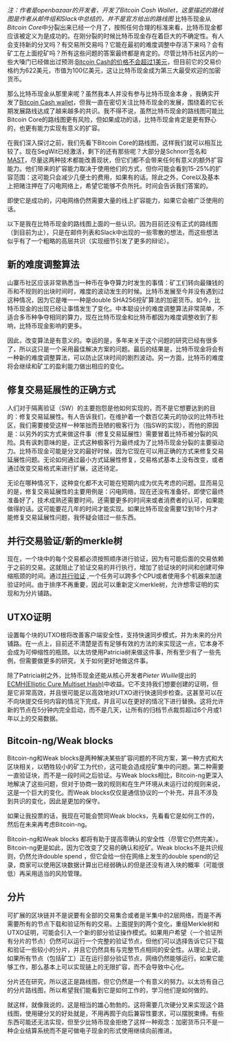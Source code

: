 *注：作者是openbazaar的开发者，开发了Bitcoin Cash Wallet，这里描述的路线图是作者从邮件组和Slack中总结的，并不是官方给出的路线图*
比特币现金从*Bitcoin Core*中分裂出来已经一个月了，按照任何合理的标准来看，比特币现金都应该被定义为是成功的。在刚分裂的时候比特币现金存在着巨大的不确定性。有人会支持新的分叉吗？有交易所交易吗？它能在最初的难度调整中存活下来吗？会有矿工在上面挖矿吗？所有这些问题的答案最终都是肯定的。尽管比特币社区内的一些大嗓门已经做出过预测:[Bitcoin Cash的价格不会超过1美元](https://youtu.be/QrvFD3CuOeU?t=488)，但目前它的交易价格约为622美元，市值为100亿美元，这让比特币现金成为第三大最受欢迎的加密货币。

那么比特币现金从那里来呢？虽然我本人并没有参与比特币现金本身 ，我确实开发了[Bitcoin Cash wallet](https://github.com/cpacia/BitcoinCash-Wallet)，但我一直在密切关注比特币现金的发展，围绕着的它长期发展路线达成了越来越多的共识。我不得不说，虽然比特币现金的路线图可能比Bitcoin Core的路线图更有风险，但如果成功的话，比特币现金肯定是更有野心的，也更有能力实现有意义的扩容。

在我们深入探讨之前，我们先看下Bitcoin Core的路线图，这样我们就可以相互比较了。现在SegWit已经激活，剩下的还有那些呢？大部分是Schnorr签名和[MAST](https://github.com/bitcoin/bips/blob/master/bip-0114.mediawiki)，尽量这两种技术都能改善现状，但它们都不会带来任何有意义的额外扩容能力。他们带来的扩容能力取决于使用他们的方式，但你可能会看到15-25%的扩容范围：这可能只会减少几便士的费用，如果有的话。除此之外，Core以及基本上把赌注押在了闪电网络上，希望它能够不负所托。时间会告诉我们答案的。

即使它是成功的，闪电网络仍然需要大量的线上扩容能力，如果它会被广泛使用的话。

以下是我在比特币现金的路线图上面的一些认识。因为目前还没有正式的路线图（到目前为止），只是在邮件列表和Slack中出现的一些零散的想法，而这些想法似乎有了一个粗略的高层共识（实现细节引发了更多的辩论）。

## 新的难度调整算法

山寨币社区应该非常熟悉当一种币在争夺算力时发生的事情：矿工们转向最赚钱的币和不规则的出块时间时，难度的波动发生的时候。比特币发展至今并没有遇到过这种情况，因为它是唯一一种是double SHA256挖矿算法的加密货币。如今，比特币现金的出现已经让事情发生了变化。中本聪设计的难度调整算法非常简单，不适合多币种争夺相同的算力，现在比特币现金和比特币都因为难度调整收到了影响，比特币现金影响的更多。

因此，改变算法是有意义的。幸运的是，多年来关于这个问题的研究已经有很多了，所以这只是一个采用最佳解决方案的问题。最后的结果是，比特币现金将会有一种新的难度调整算法，可以防止区块时间的剧烈波动。另一方面，比特币的难度将会继续和矿工的盈利能力做出相应的变化。

## 修复交易延展性的正确方式
人们对于隔离验证（SW）的主要抱怨是他如何实现的，而不是它想要达到的目的：修复交易延展性。有人告诉我们，在维护着一个数百亿美元的协议的比特币社区，我们需要接受这样一种笨拙而丑陋的极客行为（指SW的实现），而他的原因是：以另外的实方式来做这件事（修复交易延展性）需要冒着比特币被分裂的风险。具有讽刺意味的是，正式这种极客行为最终成为了比特币现金分裂的主要驱动力。比特币现金可能是分叉的最好时候，因为它现在可以用正确的方式来修复交易延展性问题。无论如何通过最小方式延展性修复，交易格式基本上没有改变，或者通过改变交易格式来进行扩展，这还待定。

无论在哪种情况下，这种变化都不太可能在短期内成为优先考虑的问题。显而易见的是，修复交易延展性的主要用例是：闪电网络，现在还没有准备好。即使它最终准备好了，技术成熟还需要时间。还需要更多的时间来或者消费者的认可，如果能做得的话。这可能要花几年的时间才能实现。如果比特币现金需要12到18个月才能修复交易延展性问题，我怀疑会错过一些东西。

## 并行交易验证/新的merkle树

现在，一个块中的每个交易都必须按照顺序进行验证，因为有可能后面的交易依赖于之前的交易。这就阻止了验证交易的并行执行，增加了验证块的时间和创建可伸缩瓶颈的时间。通过[并行验证](https://lists.linuxfoundation.org/pipermail/bitcoin-ml/2017-August/000137.html) ,一个任务可以跨多个CPU或者使用多个机器来加速验证时间。由于排序不再重要，因此可以重新定义merkle树，允许想零证明的实现和为分片铺路。

## UTXO证明
设置每个块的UTXO根将改善客户端安全性，支持快速同步模式，并为未来的分片铺路。在一点上，目前还不清楚是否有足够有效的方法的来实现这一点，它本身不会成为可伸缩性的瓶颈。以太坊使用Patricia树来做这件事，所有至少有了一些先例，但需要做更多的研究，关于如何更好地做这件事。

除了Patricia树之外，比特币现金还能从核心开发者*Pieter Wuille*提出的[ECMH(Elliptic Cure Multiset Hash)](https://lists.linuxfoundation.org/pipermail/bitcoin-dev/2017-May/014337.html)中收益。它不支持我们想要创建的证明，但是它非常高效，并且很可能足以高效地对UTXO进行快速同步检查。这甚至可以在不向块提交任何内容的情况下完成，并且可以在更好的情况下进行替换。这将允许新的节点在5分钟内完全启动，而不是几天，让所有的归档节点裁剪超过6个月或1年以上的交易数据。

## Bitcoin-ng/Weak blocks

Bitcoin-ng和Weak blocks是两种解决某些扩容问题的不同方案，第一种方式和大区块相关，以牺牲较小的矿工为代价，这可能会造成挖矿集中的问题。第二种需要一直验证块，而不是一段时间之后验证。与Weak blocks相比，Bitcoin-ng更深入地解决了这些问题，但对于协商一致的规则和在生产环境从未运行过的规则来说，这是一个巨大的变化。而Weak blocks仅仅是通信协议的一个补充，并且不涉及到共识的变化，因此是更加的保守。

如果让我投票的话，我现在可能会赞同Weak blocks，先看看它是如何工作的，然后在未来再考虑Bitcoin-ng。

Bitcoin-ng和Weak blocks 都将有助于提高零确认的安全性（尽管它仍然完美）。Bitcoin-ng更是如此，因为它改变了交易的确认和挖矿。Weak blocks不是共识规则，仍然允许double spend ，但它会给一份在网络上发生的double spend的记录，商家可以使用区块数据计算出已经弱确认的但是还没有进入块的概率（可能很低）再采用适当的风险管理。

## 分片
可扩展的区块链并不是说要有全部的交易集合或者是半集中的2层网络，而是不再需要所有的节点下载和验证所有的交易。上面提到的两个变化，重组Merkle树和UTXO证明，可能会引入一个新的部分验证操作模式。如果用户希望（一个验证所有分片的节点）仍然可以运行一个完整的验证节点，但他们可以选择告诉它只下载和验证一些较小的分片，并且它仍然具有与完整节点相同的安全性。从理论上说，如果所有节点（包括矿工）正在运行部分验证节点，网络仍然能够运行。如果它能够工作，那么基本上可以实现链上的无限扩容，而不会导致中心化。

分片还在研究，所以这正是路线图，但它仍然是一个有意义的努力。以太坊有自己的分片路线图，所以希望我们能看到它是如何工作的，学习他们是如何做的。

就这样，就像我说的，这是相当的雄心勃勃的。这将需要几次硬分叉来实现这个路线图，使用硬分叉的好处就是，不用再囿于向后兼容性要求，可以摆脱束缚。有些东西可能还无法实现，但至少比特币现金拒绝了这样一种观念：加密货币只不是一种企业结算系统而不是可做电子现金的形式使用继续向前推进。





